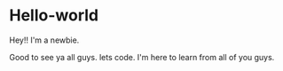# Hello-world
Hey!! I'm a newbie.


Good to see ya all guys.
lets code.
I'm here to learn from all of you guys.
